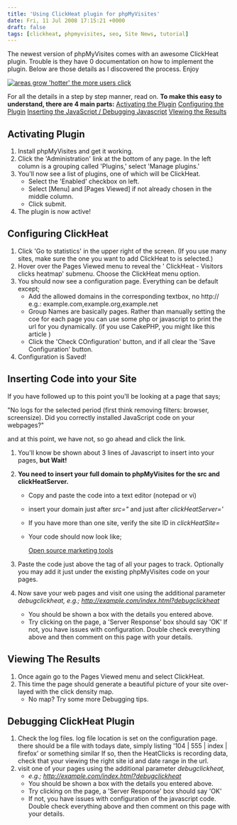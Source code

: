 ```yaml
---
title: 'Using ClickHeat plugin for phpMyVisites'
date: Fri, 11 Jul 2008 17:15:21 +0000
draft: false
tags: [clickheat, phpmyvisites, seo, Site News, tutorial]
---
```


The newest version of phpMyVisites comes with an awesome ClickHeat plugin. Trouble is they have 0 documentation on how to implement the plugin. Below are those details as I discovered the process. Enjoy

[![areas grow \'hotter\' the more users click](pagemanager10-299x143.webp "Example ClickHeat results")](pagemanager10.webp)

For all the details in a step by step manner, read on. **To make this easy to understand, there are 4 main parts:** [Activating the Plugin](#activate) [Configuring the Plugin](#configure) [Inserting the JavaScript / Debugging Javascript](#insert) [VIewing the Results](#results)

Activating Plugin
-----------------

1.  Install phpMyVisites and get it working.
2.  Click the 'Administration' link at the bottom of any page. In the left column is a grouping called 'Plugins,' select 'Manage plugins.'
3.  You'll now see a list of plugins, one of which will be ClickHeat.
    *   Select the 'Enabled' checkbox on left.
    *   Select \[Menu\] and \[Pages Viewed\] if not already chosen in the middle column.
    *   Click submit.
4.  The plugin is now active!

Configuring ClickHeat
---------------------

1.  Click 'Go to statistics' in the upper right of the screen. (If you use many sites, make sure the one you want to add ClickHeat to is selected.)
2.  Hover over the Pages Viewed menu to reveal the ' ClickHeat - Visitors clicks heatmap' submenu. Choose the ClickHeat menu option.
3.  You should now see a configuration page. Everything can be default except;
    *   Add the allowed domains in the corresponding textbox, no http:// e.g.: example.com,example.org,example.net
    *   Group Names are basically pages. Rather than manually setting the coe for each page you can use some php or javascript to print the url for you dynamically. (if you use CakePHP, you might like this article )
    *   Click the 'Check COnfiguration' button, and if all clear the 'Save Configuration' button.
4.  Configuration is Saved!

Inserting Code into your Site
-----------------------------

If you have followed up to this point you'll be looking at a page that says;

"No logs for the selected period (first think removing filters: browser, screensize). Did you correctly installed JavaScript code on your webpages?"

and at this point, we have not, so go ahead and click the link.

1.  You'll know be shown about 3 lines of Javascript to insert into your pages, **but Wait!**
2.  **You need to insert your full domain to phpMyVisites for the src and clickHeatServer.**
    *   Copy and paste the code into a text editor (notepad or vi)
    *   insert your domain just after _src="_ and just after _clickHeatServer='_
    *   If you have more than one site, verify the site ID in _clickHeatSite=_
    *   Your code should now look like;
        
        <a href="http://www.labsmedia.com/index.html">Open source marketing tools</a>
        
         <!--
        clickHeatSite = 47;clickHeatGroup = 'index';clickHeatServer = 'http://example.com/phpmyvisites/plugins/clickheat/libs/clickpmv.php';initClickHeat(); //--> 
        
3.  Paste the code just above the </body> tag of all your pages to track. Optionally you may add it just under the existing phpMyVisites code on your pages.
4.  Now save your web pages and visit one using the additional parameter _debugclickheat, e.g.; http://example.com/index.html?debugclickheat_
    *   You should be shown a box with the details you entered above.
    *   Try clicking on the page, a 'Server Response' box should say 'OK' If not, you have issues with configuration. Double check everything above and then comment on this page with your details.

Viewing The Results
-------------------

1.  Once again go to the Pages Viewed menu and select ClickHeat.
2.  This time the page should generate a beautiful picture of your site over-layed with the click density map.
    *   No map? Try some more Debugging tips.

Debugging ClickHeat Plugin
--------------------------

1.  Check the log files. log file location is set on the configuration page. there should be a file with todays date, simply listing '104 | 555 | index | firefox' or something similar If so, then the HeatClicks is recording data, check that your viewing the right site id and date range in the url.
2.  visit one of your pages using the additional parameter _debugclickheat,_
    *   _e.g.;_ _http://example.com/index.html?debugclickheat_
    *   You should be shown a box with the details you entered above.
    *   Try clicking on the page, a 'Server Response' box should say 'OK'
    *   If not, you have issues with configuration of the javascript code. Double check everything above and then comment on this page with your details.
